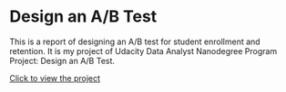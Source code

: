 # Design an A/B Test

This is a report of designing an A/B test for student enrollment and retention. It is my project of Udacity Data Analyst Nanodegree Program Project: Design an A/B Test.

[Click to view the project](https://cdn.rawgit.com/Zhenmao/udacity-dand-p7-design-an-a-b-test/cca7ad05/udacity-dand-p7-design-an-a-b-test.html)